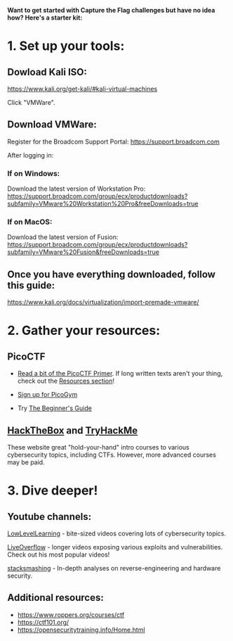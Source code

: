 **Want to get started with Capture the Flag challenges but have no idea how? Here's a starter kit:**

# 1. Set up your tools:

## Dowload Kali ISO:
https://www.kali.org/get-kali/#kali-virtual-machines

Click "VMWare".
## Download VMWare:
Register for the Broadcom Support Portal: https://support.broadcom.com

After logging in:
### If on Windows:
Download the latest version of Workstation Pro:
https://support.broadcom.com/group/ecx/productdownloads?subfamily=VMware%20Workstation%20Pro&freeDownloads=true

### If on MacOS:
Download the latest version of Fusion:
https://support.broadcom.com/group/ecx/productdownloads?subfamily=VMware%20Fusion&freeDownloads=true

## Once you have everything downloaded, follow this guide:
https://www.kali.org/docs/virtualization/import-premade-vmware/

# 2. Gather your resources:
## PicoCTF
- [Read a bit of the PicoCTF Primer](https://play.picoctf.org/practice). If long written texts aren't your thing, check out the [Resources section](https://picoctf.org/resources.html)!

- [Sign up for PicoGym](play.picoctf.org/)

- Try [The Beginner's Guide](https://play.picoctf.org/playlists/18?m=146)


## [HackTheBox](https://www.hackthebox.com/) and [TryHackMe](https://tryhackme.com/)

These website great "hold-your-hand" intro courses to various cybersecurity topics, including CTFs. However, more advanced courses may be paid.

# 3. Dive deeper!

## Youtube channels:
[LowLevelLearning](https://www.youtube.com/@LowLevelTV) - bite-sized videos covering lots of cybersecurity topics.

[LiveOverflow](https://www.youtube.com/@LiveOverflow) - longer videos exposing various exploits and vulnerabilities. Check out his most popular videos!

[stacksmashing](https://www.youtube.com/@StackSmashing) - In-depth analyses on reverse-engineering and hardware security.

## Additional resources:
- https://www.roppers.org/courses/ctf
- https://ctf101.org/
- https://opensecuritytraining.info/Home.html
